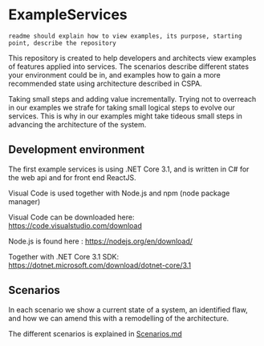# ExampleServices

`readme should explain how to view examples, its purpose, starting point, describe the repository`

This repository is created to help developers and architects view examples of features applied into services. The scenarios describe different states your environment could be in, and examples how to gain a more recommended state using architecture described in CSPA.

Taking small steps and adding value incrementally. Trying not to overreach in our examples we strafe for taking small logical steps to evolve our services. This is why in our examples might take tideous small steps in advancing the architecture of the system.

## Development environment

The first example services is using .NET Core 3.1, and is written in C# for the web api and for front end ReactJS.

Visual Code is used together with Node.js and npm (node package manager)

Visual Code can be downloaded here: <https://code.visualstudio.com/download>

Node.js is found here : <https://nodejs.org/en/download/>

Together with .NET Core 3.1 SDK: <https://dotnet.microsoft.com/download/dotnet-core/3.1>

## Scenarios

In each scenario we show a current state of a system, an identified flaw, and how we can amend this with a remodelling of the architecture.

The different scenarios is explained in [Scenarios.md](./scenarios.md)

